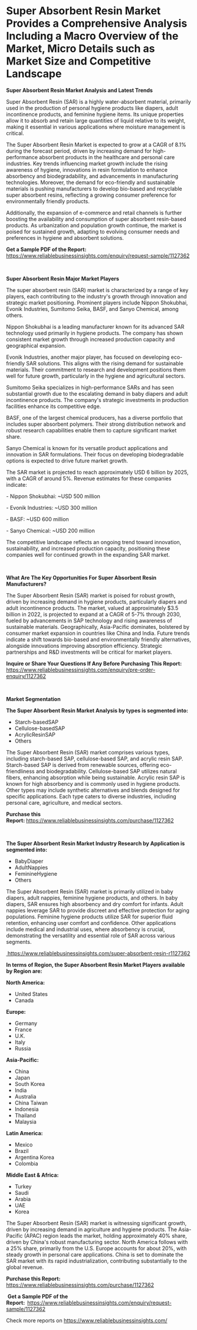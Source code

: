 <p><h1>Super Absorbent Resin Market Provides a Comprehensive Analysis Including a Macro Overview of the Market, Micro Details such as Market Size and Competitive Landscape</h1></p><p><strong>Super Absorbent Resin Market Analysis and Latest Trends</strong></p>
<p><p>Super Absorbent Resin (SAR) is a highly water-absorbent material, primarily used in the production of personal hygiene products like diapers, adult incontinence products, and feminine hygiene items. Its unique properties allow it to absorb and retain large quantities of liquid relative to its weight, making it essential in various applications where moisture management is critical. </p><p>The Super Absorbent Resin Market is expected to grow at a CAGR of 8.1% during the forecast period, driven by increasing demand for high-performance absorbent products in the healthcare and personal care industries. Key trends influencing market growth include the rising awareness of hygiene, innovations in resin formulation to enhance absorbency and biodegradability, and advancements in manufacturing technologies. Moreover, the demand for eco-friendly and sustainable materials is pushing manufacturers to develop bio-based and recyclable super absorbent resins, reflecting a growing consumer preference for environmentally friendly products. </p><p>Additionally, the expansion of e-commerce and retail channels is further boosting the availability and consumption of super absorbent resin-based products. As urbanization and population growth continue, the market is poised for sustained growth, adapting to evolving consumer needs and preferences in hygiene and absorbent solutions.</p></p>
<p><strong>Get a Sample PDF of the Report:&nbsp;</strong> <a href="https://www.reliablebusinessinsights.com/enquiry/request-sample/1127362?utm_campaign=2840&utm_medium=2&utm_source=Github&utm_content=ia&utm_term=31032025&utm_id=super-absorbent-resin">https://www.reliablebusinessinsights.com/enquiry/request-sample/1127362</a></p>
<p>&nbsp;</p>
<p><strong>Super Absorbent Resin Major Market Players</strong></p>
<p><p>The super absorbent resin (SAR) market is characterized by a range of key players, each contributing to the industry's growth through innovation and strategic market positioning. Prominent players include Nippon Shokubhai, Evonik Industries, Sumitomo Seika, BASF, and Sanyo Chemical, among others. </p><p>Nippon Shokubhai is a leading manufacturer known for its advanced SAR technology used primarily in hygiene products. The company has shown consistent market growth through increased production capacity and geographical expansion. </p><p>Evonik Industries, another major player, has focused on developing eco-friendly SAR solutions. This aligns with the rising demand for sustainable materials. Their commitment to research and development positions them well for future growth, particularly in the hygiene and agricultural sectors.</p><p>Sumitomo Seika specializes in high-performance SARs and has seen substantial growth due to the escalating demand in baby diapers and adult incontinence products. The company's strategic investments in production facilities enhance its competitive edge.</p><p>BASF, one of the largest chemical producers, has a diverse portfolio that includes super absorbent polymers. Their strong distribution network and robust research capabilities enable them to capture significant market share.</p><p>Sanyo Chemical is known for its versatile product applications and innovation in SAR formulations. Their focus on developing biodegradable options is expected to drive future market growth.</p><p>The SAR market is projected to reach approximately USD 6 billion by 2025, with a CAGR of around 5%. Revenue estimates for these companies indicate:</p><p>- Nippon Shokubhai: ~USD 500 million</p><p>- Evonik Industries: ~USD 300 million</p><p>- BASF: ~USD 600 million</p><p>- Sanyo Chemical: ~USD 200 million</p><p>The competitive landscape reflects an ongoing trend toward innovation, sustainability, and increased production capacity, positioning these companies well for continued growth in the expanding SAR market.</p></p>
<p>&nbsp;</p>
<p><strong>What Are The Key Opportunities For Super Absorbent Resin Manufacturers?</strong></p>
<p><p>The Super Absorbent Resin (SAR) market is poised for robust growth, driven by increasing demand in hygiene products, particularly diapers and adult incontinence products. The market, valued at approximately $3.5 billion in 2022, is projected to expand at a CAGR of 5-7% through 2030, fueled by advancements in SAP technology and rising awareness of sustainable materials. Geographically, Asia-Pacific dominates, bolstered by consumer market expansion in countries like China and India. Future trends indicate a shift towards bio-based and environmentally friendly alternatives, alongside innovations improving absorption efficiency. Strategic partnerships and R&D investments will be critical for market players.</p></p>
<p><strong>Inquire or Share Your Questions If Any Before Purchasing This Report:</strong> <a href="https://www.reliablebusinessinsights.com/enquiry/pre-order-enquiry/1127362?utm_campaign=2840&utm_medium=2&utm_source=Github&utm_content=ia&utm_term=31032025&utm_id=super-absorbent-resin">https://www.reliablebusinessinsights.com/enquiry/pre-order-enquiry/1127362</a></p>
<p>&nbsp;</p>
<p><strong>Market Segmentation</strong></p>
<p><strong>The Super Absorbent Resin Market Analysis by types is segmented into:</strong></p>
<p><ul><li>Starch-basedSAP</li><li>Cellulose-basedSAP</li><li>AcrylicResinSAP</li><li>Others</li></ul></p>
<p><p>The Super Absorbent Resin (SAR) market comprises various types, including starch-based SAP, cellulose-based SAP, and acrylic resin SAP. Starch-based SAP is derived from renewable sources, offering eco-friendliness and biodegradability. Cellulose-based SAP utilizes natural fibers, enhancing absorption while being sustainable. Acrylic resin SAP is known for high absorbency and is commonly used in hygiene products. Other types may include synthetic alternatives and blends designed for specific applications. Each type caters to diverse industries, including personal care, agriculture, and medical sectors.</p></p>
<p><strong>Purchase this Report:&nbsp;</strong><a href="https://www.reliablebusinessinsights.com/purchase/1127362?utm_campaign=2840&utm_medium=2&utm_source=Github&utm_content=ia&utm_term=31032025&utm_id=super-absorbent-resin">https://www.reliablebusinessinsights.com/purchase/1127362</a></p>
<p>&nbsp;</p>
<p><strong>The Super Absorbent Resin Market Industry Research by Application is segmented into:</strong></p>
<p><ul><li>BabyDiaper</li><li>AdultNappies</li><li>FeminineHygiene</li><li>Others</li></ul></p>
<p><p>The Super Absorbent Resin (SAR) market is primarily utilized in baby diapers, adult nappies, feminine hygiene products, and others. In baby diapers, SAR ensures high absorbency and dry comfort for infants. Adult nappies leverage SAR to provide discreet and effective protection for aging populations. Feminine hygiene products utilize SAR for superior fluid retention, enhancing user comfort and confidence. Other applications include medical and industrial uses, where absorbency is crucial, demonstrating the versatility and essential role of SAR across various segments.</p></p>
<p><a href="https://www.reliablebusinessinsights.com/super-absorbent-resin-r1127362?utm_campaign=2840&utm_medium=2&utm_source=Github&utm_content=ia&utm_term=31032025&utm_id=super-absorbent-resin">&nbsp;https://www.reliablebusinessinsights.com/super-absorbent-resin-r1127362</a></p>
<p><strong>In terms of Region, the Super Absorbent Resin Market Players available by Region are:</strong></p>
<p>
    <p> <strong> North America: </strong>
        <ul>
            <li>United States</li>
            <li>Canada</li>
        </ul>
        </p> 
    <p> <strong> Europe: </strong>
        <ul>
            <li>Germany</li>
            <li>France</li>
            <li>U.K.</li>
            <li>Italy</li>
            <li>Russia</li>
        </ul>
        </p> 
    <p> <strong> Asia-Pacific: </strong>
        <ul>
            <li>China</li>
            <li>Japan</li>
            <li>South Korea</li>
            <li>India</li>
            <li>Australia</li>
            <li>China Taiwan</li>
            <li>Indonesia</li>
            <li>Thailand</li>
            <li>Malaysia</li>
        </ul>
        </p> 
    <p> <strong> Latin America: </strong>
        <ul>
            <li>Mexico</li>
            <li>Brazil</li>
            <li>Argentina Korea</li>
            <li>Colombia</li>
        </ul>
        </p> 
    <p> <strong> Middle East & Africa: </strong>
        <ul>
            <li>Turkey</li>
            <li>Saudi</li>
            <li>Arabia</li>
            <li>UAE</li>
            <li>Korea</li>
        </ul>
    </p>
    </p>
<p><p>The Super Absorbent Resin (SAR) market is witnessing significant growth, driven by increasing demand in agriculture and hygiene products. The Asia-Pacific (APAC) region leads the market, holding approximately 40% share, driven by China's robust manufacturing sector. North America follows with a 25% share, primarily from the U.S. Europe accounts for about 20%, with steady growth in personal care applications. China is set to dominate the SAR market with its rapid industrialization, contributing substantially to the global revenue.</p></p>
<p><strong>Purchase this Report: </strong><a href="https://www.reliablebusinessinsights.com/purchase/1127362?utm_campaign=2840&utm_medium=2&utm_source=Github&utm_content=ia&utm_term=31032025&utm_id=super-absorbent-resin">https://www.reliablebusinessinsights.com/purchase/1127362</a></p>
<p>&nbsp;<strong>Get a Sample PDF of the Report:&nbsp;&nbsp;</strong><a href="https://www.reliablebusinessinsights.com/enquiry/request-sample/1127362?utm_campaign=2840&utm_medium=2&utm_source=Github&utm_content=ia&utm_term=31032025&utm_id=super-absorbent-resin">https://www.reliablebusinessinsights.com/enquiry/request-sample/1127362</a></p>
<p><strong></strong></p>
<p>Check more reports on <a href="https://www.reliablebusinessinsights.com/?utm_campaign=2840&utm_medium=2&utm_source=Github&utm_content=ia&utm_term=31032025&utm_id=super-absorbent-resin">https://www.reliablebusinessinsights.com/</a></p>